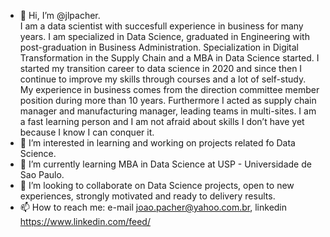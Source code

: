 - 👋 Hi, I’m @jlpacher.   
I am a data scientist with succesfull experience in business for many years.
I am specialized in Data Science, graduated in Engineering with post-graduation in Business Administration.
Specialization in Digital Transformation in the Supply Chain and a MBA in Data Science started.
I started my transition career to data science in 2020 and since then I continue to improve my skills through courses and a lot of self-study.
My experience in business comes from the direction committee member position during more than 10 years.
Furthermore I acted as supply chain manager and manufacturing manager, leading teams in multi-sites.
I am a fast learning person and I am not afraid about skills I don’t have yet because I know I can conquer it.
- 👀 I’m interested in learning and working on projects related fo Data Science.
- 🌱 I’m currently learning MBA in Data Science at USP - Universidade de Sao Paulo.
- 💞️ I’m looking to collaborate on Data Science projects, open to new experiences, strongly motivated and ready to delivery results.
- 📫 How to reach me: e-mail joao.pacher@yahoo.com.br, linkedin https://www.linkedin.com/feed/

<!---
jlpacher/jlpacher is a ✨ special ✨ repository because its `README.md` (this file) appears on your GitHub profile.
You can click the Preview link to take a look at your changes.
--->
